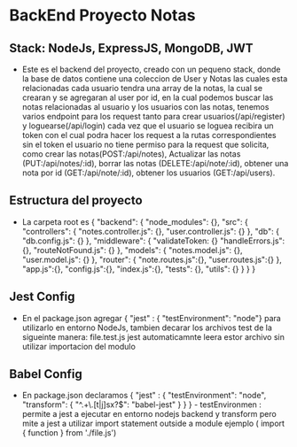 # BackEnd Proyecto Notas

## Stack: NodeJs, ExpressJS, MongoDB, JWT

- Este es el backend del proyecto, creado con un pequeno stack, donde la base de datos contiene una coleccion de User y Notas las cuales esta relacionadas cada usuario tendra una array de la notas, la cual se crearan y se agregaran al user por id, en la cual podemos buscar las notas relacionadas al usuario y los usuarios con las notas, tenemos varios endpoint para los request tanto para crear usuarios(/api/register) y loguearse(/api/login) cada vez que el usuario se loguea recibira un token con el cual podra hacer los request a la rutas correspondientes sin el token el usuario no tiene permiso para la request que solicita, como crear las notas(POST:/api/notes), Actualizar las notas (PUT:/api/notes/:id), borrar las notas (DELETE:/api/note/:id), obtener una nota por id (GET:/api/note/:id), obtener los usuarios (GET:/api/users).



## Estructura del proyecto

- La carpeta root es {
  "backend": {
    "node_modules": {},
    "src": {
      "controllers": {
        "notes.controller.js": {},
        "user.controller.js": {}
      },
      "db": {
        "db.config.js": {}
      },
      "middleware": {
        "validateToken: {}
        "handleErrors.js": {},
        "routeNotFound.js": {}
      },
      "models": {
        "notes.model.js": {},
        "user.model.js": {}
      },
      "router": {
        "note.routes.js":{},
        "user.routes.js":{}
      },
      "app.js":{},
      "config.js":{},
      "index.js":{},
      "tests": {},
      "utils": {}
    }
  }
}

## Jest Config 

- En el package.json agregar { "jest" : { "testEnvironment": "node"} para utilizarlo en entorno NodeJs, tambien decarar los archivos test de la sigueinte manera: file.test.js jest automaticamnte leera estor archivo sin utilizar importacion del modulo


## Babel Config

- En package.json declaramos { "jest" : { "testEnvironment": "node",
    "transform": {
      "^.+\\.[t|j]sx?$": "babel-jest"
    } } } - testEnvironmen : permite a jest a ejecutar en entorno nodejs backend y transform pero mite a jest a utilizar import statement outside a module ejemplo ( import { function } from './file.js')

